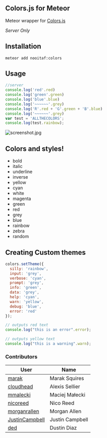 ## Colors.js for Meteor

Meteor wrapper for [Colors.js](https://github.com/Marak/colors.js)  

_Server Only_  


## Installation

`meteor add nooitaf:colors`

## Usage
````javascript
//server
console.log('red'.red)
console.log('green'.green)
console.log('blue'.blue)
console.log('~~~~~~'.grey)
console.log('R'.red + 'G'.green + 'B'.blue)
console.log('~~~~~~'.grey)
var test = 'ALLTHECOLORS';
console.log(test.rainbow);
````
<img src="https://raw.githubusercontent.com/nooitaf/meteor-colors/master/screenshot.jpg" alt="screenshot.jpg">

## Colors and styles!

- bold
- italic
- underline
- inverse
- yellow
- cyan
- white
- magenta
- green
- red
- grey
- blue
- rainbow
- zebra
- random


## Creating Custom themes

````javascript
colors.setTheme({
  silly: 'rainbow',
  input: 'grey',
  verbose: 'cyan',
  prompt: 'grey',
  info: 'green',
  data: 'grey',
  help: 'cyan',
  warn: 'yellow',
  debug: 'blue',
  error: 'red'
});

// outputs red text
console.log("this is an error".error);

// outputs yellow text
console.log("this is a warning".warn);
````


### Contributors 

| User | Name |
| ----- | ----- |
| [marak](https://github.com/marak)                     | Marak Squires     |
| [cloudhead](https://github.com/cloudhead)             | Alexis Sellier    |
| [mmalecki](https://github.com/mmalecki)               | Maciej Małecki    |
| [nicoreed](https://github.com/nicoreed)               | Nico Reed         |
| [morganrallen](https://github.com/morganrallen)       | Morgan Allen      |
| [JustinCampbell](https://github.com/JustinCampbell)   | Justin Campbell   |
| [ded](https://github.com/ded)                         | Dustin Diaz       |
